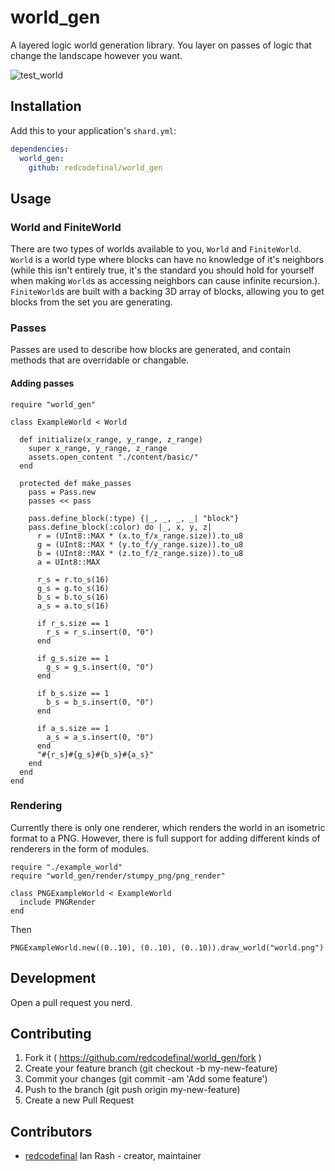 # world_gen

A layered logic world generation library. You layer on passes of logic that change the landscape however you want.

![test_world](http://i.imgur.com/jLC0oMm.png)

## Installation


Add this to your application's `shard.yml`:

```yaml
dependencies:
  world_gen:
    github: redcodefinal/world_gen
```


## Usage

### World and FiniteWorld

There are two types of worlds available to you, `World` and `FiniteWorld`. `World` is a world type where blocks can have no knowledge of it's neighbors (while this isn't entirely true, it's the standard you should hold for yourself when making `World`s as accessing neighbors can cause infinite recursion.). `FiniteWorld`s are built with a backing 3D array of blocks, allowing you to get blocks from the set you are generating.

### Passes

Passes are used to describe how blocks are generated, and contain methods that are overridable or changable. 

#### Adding passes

```crystal
require "world_gen"

class ExampleWorld < World
  
  def initialize(x_range, y_range, z_range)
    super x_range, y_range, z_range
    assets.open_content "./content/basic/"
  end
  
  protected def make_passes
    pass = Pass.new
    passes << pass

    pass.define_block(:type) {|_, _, _, _| "block"}
    pass.define_block(:color) do |_, x, y, z|
      r = (UInt8::MAX * (x.to_f/x_range.size)).to_u8
      g = (UInt8::MAX * (y.to_f/y_range.size)).to_u8
      b = (UInt8::MAX * (z.to_f/z_range.size)).to_u8
      a = UInt8::MAX

      r_s = r.to_s(16)
      g_s = g.to_s(16)
      b_s = b.to_s(16)
      a_s = a.to_s(16)

      if r_s.size == 1
        r_s = r_s.insert(0, "0") 
      end

      if g_s.size == 1
        g_s = g_s.insert(0, "0") 
      end

      if b_s.size == 1
        b_s = b_s.insert(0, "0") 
      end

      if a_s.size == 1
        a_s = a_s.insert(0, "0") 
      end
      "#{r_s}#{g_s}#{b_s}#{a_s}"
    end
  end
end
```

### Rendering

Currently there is only one renderer, which renders the world in an isometric format to a PNG. However, there is full support for adding different kinds of renderers in the form of modules. 

```crystal
require "./example_world"
require "world_gen/render/stumpy_png/png_render"

class PNGExampleWorld < ExampleWorld
  include PNGRender
end
```

Then

```crystal
PNGExampleWorld.new((0..10), (0..10), (0..10)).draw_world("world.png")
```

## Development

Open a pull request you nerd.

## Contributing

1. Fork it ( https://github.com/redcodefinal/world_gen/fork )
2. Create your feature branch (git checkout -b my-new-feature)
3. Commit your changes (git commit -am 'Add some feature')
4. Push to the branch (git push origin my-new-feature)
5. Create a new Pull Request

## Contributors

- [redcodefinal](https://github.com/redcodefinal) Ian Rash - creator, maintainer
